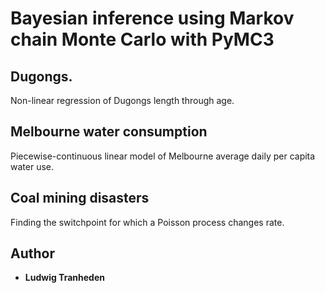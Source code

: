 # Bayesian inference using Markov chain Monte Carlo with PyMC3

## Dugongs.
Non-linear regression of Dugongs length through age.

## Melbourne water consumption
Piecewise-continuous linear model of Melbourne average daily per capita water use.

## Coal mining disasters
Finding the switchpoint for which a Poisson process changes rate.

## Author

* **Ludwig Tranheden**